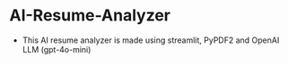 # AI-Resume-Analyzer
* This AI resume analyzer is made using streamlit, PyPDF2 and OpenAI LLM (gpt-4o-mini)
